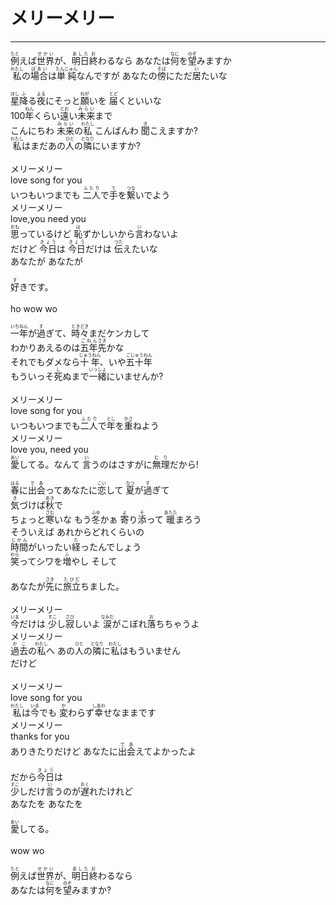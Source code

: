 # メリーメリー
---
<lyric>
<ruby>例<rt>たと</rt></ruby>えば<ruby>世界<rt>せかい</rt></ruby>が、<ruby>明日<rt>あした</rt></ruby><ruby>終<rt>お</rt></ruby>わるなら あなたは<ruby>何<rt>なに</rt></ruby>を<ruby>望<rt>のぞ</rt></ruby>みますか<br/>
<ruby>私<rt>わたし</rt></ruby>の<ruby>場合<rt>ばあい</rt></ruby>は<ruby>単純<rt>たんじゅん</rt></ruby>なんですが あなたの<ruby>傍<rt>そば</rt></ruby>にただ<ruby>居<rt>い</rt></ruby>たいな<br/>
<br/>
<ruby>星<rt>ほし</rt></ruby><ruby>降<rt>ふ</rt></ruby>る<ruby>夜<rt>よる</rt></ruby>にそっと<ruby>願<rt>ねが</rt></ruby>いを <ruby>届<rt>とど</rt></ruby>くといいな<br/>
100<ruby>年<rt>ねん</rt></ruby>くらい<ruby>遠<rt>とお</rt></ruby>い<ruby>未来<rt>みらい</rt></ruby>まで<br/>
こんにちわ <ruby>未来<rt>みらい</rt></ruby>の<ruby>私<rt>わたし</rt></ruby> こんばんわ <ruby>聞<rt>き</rt></ruby>こえますか?<br/>
<ruby>私<rt>わたし</rt></ruby>はまだあの<ruby>人<rt>ひと</rt></ruby>の<ruby>隣<rt>となり</rt></ruby>にいますか?<br/>
<br/>
メリーメリー<br/>
love song for you<br/>
いつもいつまでも <ruby>二人<rt>ふたり</rt></ruby>で<ruby>手<rt>て</rt></ruby>を<ruby>繋<rt>つな</rt></ruby>いでよう<br/>
メリーメリー<br/>
love,you need you<br/>
<ruby>思<rt>おも</rt></ruby>っているけど <ruby>恥<rt>は</rt></ruby>ずかしいから<ruby>言<rt>い</rt></ruby>わないよ<br/>
だけど <ruby>今日<rt>きょう</rt></ruby>は <ruby>今日<rt>きょう</rt></ruby>だけは <ruby>伝<rt>つた</rt></ruby>えたいな<br/>
あなたが あなたが<br/>
<br/>
<ruby>好<rt>す</rt></ruby>きです。<br/>
<br/>
ho wow wo<br/>
<br/>
<ruby>一年<rt>いちねん</rt></ruby>が<ruby>過<rt>す</rt></ruby>ぎて、<ruby>時々<rt>ときどき</rt></ruby>まだケンカして<br/>
わかりあえるのは<ruby>五年<rt>ごねん</rt></ruby><ruby>先<rt>さき</rt></ruby>かな<br/>
それでもダメなら<ruby>十年<rt>じゅうねん</rt></ruby>、いや<ruby>五十<rt>ごじゅう</rt></ruby><ruby>年<rt>ねん</rt></ruby><br/>
もういっそ<ruby>死<rt>し</rt></ruby>ぬまで<ruby>一緒<rt>いっしょ</rt></ruby>にいませんか?<br/>
<br/>
メリーメリー<br/>
love song for you<br/>
いつもいつまでも<ruby>二人<rt>ふたり</rt></ruby>で<ruby>年<rt>とし</rt></ruby>を<ruby>重<rt>かさ</rt></ruby>ねよう<br/>
メリーメリー<br/>
love you, need you<br/>
<ruby>愛<rt>あい</rt></ruby>してる。なんて <ruby>言<rt>い</rt></ruby>うのはさすがに<ruby>無理<rt>むり</rt></ruby>だから!<br/>
<br/>
<ruby>春<rt>はる</rt></ruby>に<ruby>出会<rt>であ</rt></ruby>ってあなたに<ruby>恋<rt>こい</rt></ruby>して <ruby>夏<rt>なつ</rt></ruby>が<ruby>過<rt>す</rt></ruby>ぎて<br/>
<ruby>気<rt>き</rt></ruby>づけば<ruby>秋<rt>あき</rt></ruby>で<br/>
ちょっと<ruby>寒<rt>さむ</rt></ruby>いな もう<ruby>冬<rt>ふゆ</rt></ruby>かぁ <ruby>寄<rt>よ</rt></ruby>り<ruby>添<rt>そ</rt></ruby>って <ruby>暖<rt>あたた</rt></ruby>まろう<br/>
そういえば あれからどれくらいの<br/>
<ruby>時間<rt>じかん</rt></ruby>がいったい<ruby>経<rt>た</rt></ruby>ったんでしょう<br/>
<ruby>笑<rt>わら</rt></ruby>ってシワを<ruby>増<rt>ふ</rt></ruby>やし そして<br/>
<br/>
あなたが<ruby>先<rt>さき</rt></ruby>に<ruby>旅立<rt>たびだ</rt></ruby>ちました。<br/>
<br/>
メリーメリー<br/>
<ruby>今<rt>いま</rt></ruby>だけは <ruby>少<rt>すこ</rt></ruby>し<ruby>寂<rt>さび</rt></ruby>しいよ <ruby>涙<rt>なみだ</rt></ruby>がこぼれ<ruby>落<rt>お</rt></ruby>ちちゃうよ<br/>
メリーメリー<br/>
<ruby>過去<rt>かこ</rt></ruby>の<ruby>私<rt>わたし</rt></ruby>へ あの<ruby>人<rt>ひと</rt></ruby>の<ruby>隣<rt>となり</rt></ruby>に<ruby>私<rt>わたし</rt></ruby>はもういません<br/>
だけど<br/>
<br/>
メリーメリー<br/>
love song for you<br/>
<ruby>私<rt>わたし</rt></ruby>は<ruby>今<rt>いま</rt></ruby>でも <ruby>変<rt>か</rt></ruby>わらず<ruby>幸<rt>しあわ</rt></ruby>せなままです<br/>
メリーメリー<br/>
thanks for you<br/>
ありきたりだけど あなたに<ruby>出会<rt>であ</rt></ruby>えてよかったよ<br/>
<br/>
だから<ruby>今日<rt>きょう</rt></ruby>は<br/>
<ruby>少<rt>すこ</rt></ruby>しだけ<ruby>言<rt>い</rt></ruby>うのが<ruby>遅<rt>おく</rt></ruby>れたけれど<br/>
あなたを あなたを<br/>
<br/>
<ruby>愛<rt>あい</rt></ruby>してる。<br/>
<br/>
wow wo<br/>
<br/>
<ruby>例<rt>たと</rt></ruby>えば<ruby>世界<rt>せかい</rt></ruby>が、<ruby>明日<rt>あした</rt></ruby><ruby>終<rt>お</rt></ruby>わるなら<br/>
あなたは<ruby>何<rt>なに</rt></ruby>を<ruby>望<rt>のぞ</rt></ruby>みますか?<br/>
</lyric>

